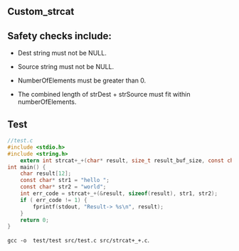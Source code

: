 ## Custom_strcat 

## Safety checks include:

-  Dest string  must not be NULL.

-  Source string  must not be NULL.

-  NumberOfElements must be greater than 0.

-  The combined length of strDest + strSource must fit within numberOfElements.
## Test
```c
//test.c
#include <stdio.h>
#include <string.h>
    extern int strcat+_+(char* result, size_t result_buf_size, const char* str1, const char* str2 );
int main() {
    char result[12];
    const char* str1 = "hello ";
    const char* str2 = "world";
    int err_code = strcat+_+(&result, sizeof(result), str1, str2);
    if ( err_code != 1) {
        fprintf(stdout, "Result-> %s\n", result);
    }
    return 0;
}
```
`gcc -o  test/test src/test.c src/strcat+_+.c`.
    

